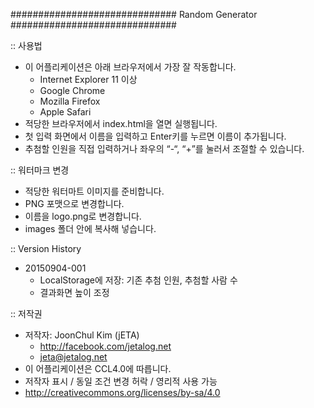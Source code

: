##############################
 Random Generator
##############################

:: 사용법
+ 이 어플리케이션은 아래 브라우저에서 가장 잘 작동합니다.
   - Internet Explorer 11 이상
   - Google Chrome
   - Mozilla Firefox
   - Apple Safari
+ 적당한 브라우저에서 index.html을 열면 실행됩니다.
+ 첫 입력 화면에서 이름을 입력하고 Enter키를 누르면 이름이 추가됩니다.
+ 추첨할 인원을 직접 입력하거나 좌우의 “-“, “+”를 눌러서 조절할 수 있습니다.

:: 워터마크 변경
+ 적당한 워터마트 이미지를 준비합니다.
+ PNG 포맷으로 변경합니다.
+ 이름을 logo.png로 변경합니다.
+ images 폴더 안에 복사해 넣습니다.

:: Version History
+ 20150904-001
   - LocalStorage에 저장: 기존 추첨 인원, 추첨할 사람 수
   - 결과화면 높이 조정

:: 저작권
+ 저작자: JoonChul Kim (jETA)
   - http://facebook.com/jetalog.net
   - jeta@jetalog.net
+ 이 어플리케이션은 CCL4.0에 따릅니다.
+ 저작자 표시 / 동일 조건 변경 허락 / 영리적 사용 가능
+ http://creativecommons.org/licenses/by-sa/4.0